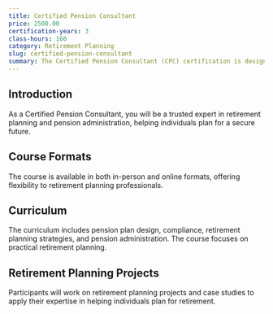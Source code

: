 ```yaml
---
title: Certified Pension Consultant
price: 2500.00
certification-years: 3
class-hours: 160
category: Retirement Planning
slug: certified-pension-consultant
summary: The Certified Pension Consultant (CPC) certification is designed for professionals in retirement planning and pension administration roles. This comprehensive course covers pension plan design, compliance, and retirement planning strategies. It equips candidates with the skills needed to provide expert retirement planning advice.
---
```


## Introduction

As a Certified Pension Consultant, you will be a trusted expert in retirement planning and pension administration, helping individuals plan for a secure future.

## Course Formats

The course is available in both in-person and online formats, offering flexibility to retirement planning professionals.

## Curriculum

The curriculum includes pension plan design, compliance, retirement planning strategies, and pension administration. The course focuses on practical retirement planning.

## Retirement Planning Projects

Participants will work on retirement planning projects and case studies to apply their expertise in helping individuals plan for retirement.

